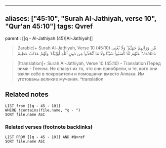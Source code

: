 
---
aliases: ["45:10", "Surah Al-Jathiyah, verse 10", "Qur'an 45:10"]
tags: Qvref
---

parent:: [[q - Al-Jathiyah (45)|Al-Jathiyah]]

> [!arabic]+ Surah Al-Jathiyah, Verse 10 (45:10)
> <span class="quran-arabic">مِّن وَرَآئِهِمْ جَهَنَّمُ ۖ وَلَا يُغْنِى عَنْهُم مَّا كَسَبُوا۟ شَيْـًٔا وَلَا مَا ٱتَّخَذُوا۟ مِن دُونِ ٱللَّهِ أَوْلِيَآءَ ۖ وَلَهُمْ عَذَابٌ عَظِيمٌ</span>
^arabic

> [!translation]+ Surah Al-Jathiyah, Verse 10 (45:10) - Translation
> Перед ними - Геенна. Не спасут их то, что они приобрели, и те, кого они взяли себе в покровители и помощники вместо Аллаха. Им уготованы великие мучения.
^translation



## Related notes
```dataview
LIST from [[q - 45 - 10]]
WHERE !contains(file.name, "q - ")
SORT file.name ASC
```

### Related verses (footnote backlinks)
```dataview
LIST FROM [[q - 45 - 10]] AND #Qvref
SORT file.name ASC
```

